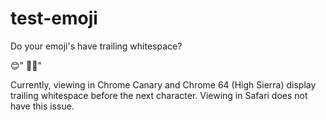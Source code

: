 # test-emoji
Do your emoji's have trailing whitespace?

😊"
👍🏽"

Currently, viewing in Chrome Canary and Chrome 64 (High Sierra) display trailing whitespace before the next character.
Viewing in Safari does not have this issue.


